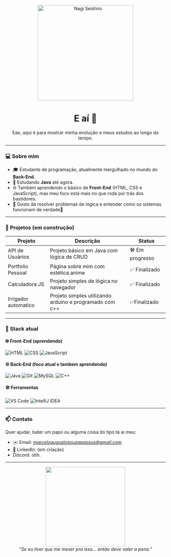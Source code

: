 <p align="center">
  <img src="https://i.pinimg.com/originals/1f/5d/df/1f5ddf7e772b23d9a49e6e3f3569e536.gif" width="300" alt="Nagi Seishiro" />
</p>

<h1 align="center">E aí 👋</h1>
<p align="center">
  Eae, aqui é para mostrar minha evolução e meus estudos ao longo do tempo.
</p>

---

### 💻 Sobre mim

- 🎓 Estudante de programação, atualmente mergulhado no mundo do **Back-End**.
- 🧠 Estudando **Java** até agora.
- 🌐 Também aprendendo o básico de **Front-End** (HTML, CSS e JavaScript), mas meu foco está mais no que roda por trás dos bastidores.
- 🧩 Gosto de resolver problemas de lógica e entender como os sistemas funcionam de verdade👀

---

### 🚧 Projetos (em construção)

| Projeto | Descrição | Status |
|--------|-----------|--------|
| API de Usuários | Projeto básico em Java com lógica de CRUD | 🛠️ Em progresso |
| Portfolio Pessoal | Página sobre mim com estética anime | ✅ Finalizado |
| Calculadora JS | Projeto simples de lógica no navegador | ✅ Finalizado |
| Irrigador automatico | Projeto simples utilizando arduino e programado com c++ |✅Finalizado|

---

### 🔧 Stack atual

#### 🌐 Front-End (aprendendo)
![HTML](https://img.shields.io/badge/-HTML5-111?&logo=html5)
![CSS](https://img.shields.io/badge/-CSS3-111?&logo=css3)
![JavaScript](https://img.shields.io/badge/-JavaScript-111?&logo=javascript)

#### ⚙️ Back-End (foco atual e tambem aprendendo)
![Java](https://img.shields.io/badge/-Java-111?&logo=openjdk)
![Git](https://img.shields.io/badge/-Git-111?&logo=git)
![MySQL](https://img.shields.io/badge/-MySQL-111?&logo=mysql)
![C++](https://img.shields.io/badge/-C++-111?&logo=mysql)

#### 🛠️ Ferramentas
![VS Code](https://img.shields.io/badge/-VS%20Code-111?&logo=visual-studio-code)
![IntelliJ IDEA](https://img.shields.io/badge/-IntelliJ%20IDEA-111?&logo=intellij-idea)

---

### 📫 Contato

Quer ajudar, bater um papo ou alguma coisa do tipo tá ai meu: 

- ✉️ Email: *marceloaugustosouzapassos@gmail.com*
- 💼 LinkedIn: (em criação)
- Discord: otih.
---

<p align="center">
  <img src="https://media.tenor.com/NqKNnbEoPhUAAAAC/blue-lock-nagi.gif" width="250" /><br/>
  <i>“Se eu tiver que me mexer pra isso... então deve valer a pena.”</i>
</p>
